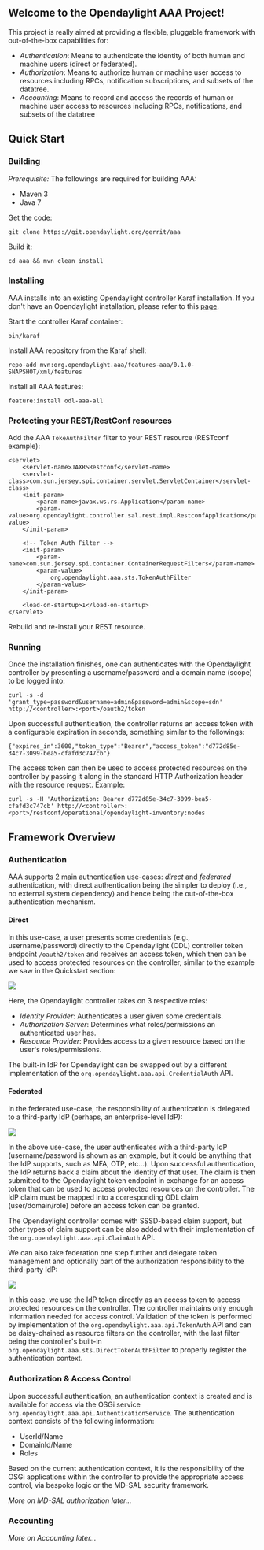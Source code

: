 ## Welcome to the Opendaylight AAA Project!

This project is really aimed at providing a flexible, pluggable framework with out-of-the-box capabilities for:

* *Authentication*:  Means to authenticate the identity of both human and machine users (direct or federated).
* *Authorization*:  Means to authorize human or machine user access to resources including RPCs, notification subscriptions, and subsets of the datatree.
* *Accounting*:  Means to record and access the records of human or machine user access to resources including RPCs, notifications, and subsets of the datatree

## Quick Start

### Building

*Prerequisite:*  The followings are required for building AAA:

- Maven 3
- Java 7

Get the code:

    git clone https://git.opendaylight.org/gerrit/aaa

Build it:

    cd aaa && mvn clean install

### Installing

AAA installs into an existing Opendaylight controller Karaf installation.  If you don't have an Opendaylight installation, please refer to this [page](https://wiki.opendaylight.org/view/OpenDaylight_Controller:Installation).

Start the controller Karaf container:

	bin/karaf

Install AAA repository from the Karaf shell:

	repo-add mvn:org.opendaylight.aaa/features-aaa/0.1.0-SNAPSHOT/xml/features

Install all AAA features:

	feature:install odl-aaa-all

### Protecting your REST/RestConf resources

Add the AAA `TokeAuthFilter` filter to your REST resource (RESTconf example):

    <servlet>
        <servlet-name>JAXRSRestconf</servlet-name>
        <servlet-class>com.sun.jersey.spi.container.servlet.ServletContainer</servlet-class>
        <init-param>
            <param-name>javax.ws.rs.Application</param-name>
            <param-value>org.opendaylight.controller.sal.rest.impl.RestconfApplication</param-value>
        </init-param>
        
        <!-- Token Auth Filter -->
        <init-param>
            <param-name>com.sun.jersey.spi.container.ContainerRequestFilters</param-name>
            <param-value>
                org.opendaylight.aaa.sts.TokenAuthFilter
            </param-value>
        </init-param>
        
        <load-on-startup>1</load-on-startup>
    </servlet>

Rebuild and re-install your REST resource. 

### Running

Once the installation finishes, one can authenticates with the Opendaylight controller by presenting a username/password and a domain name (scope) to be logged into:

    curl -s -d 'grant_type=password&username=admin&password=admin&scope=sdn' http://<controller>:<port>/oauth2/token

Upon successful authentication, the controller returns an access token with a configurable expiration in seconds, something similar to the followings:

    {"expires_in":3600,"token_type":"Bearer","access_token":"d772d85e-34c7-3099-bea5-cfafd3c747cb"}

The access token can then be used to access protected resources on the controller by passing it along in the standard HTTP Authorization header with the resource request.  Example:

    curl -s -H 'Authorization: Bearer d772d85e-34c7-3099-bea5-cfafd3c747cb' http://<controller>:<port>/restconf/operational/opendaylight-inventory:nodes

## Framework Overview

### Authentication

AAA supports 2 main authentication use-cases:  *direct* and *federated* authentication, with direct authentication being the simpler to deploy (i.e., no external system dependency) and hence being the out-of-the-box authentication mechanism.   

#### Direct

In this use-case, a user presents some credentials (e.g., username/password) directly to the Opendaylight (ODL) controller token endpoint `/oauth2/token` and receives an access token, which then can be used to access protected resources on the controller, similar to the example we saw in the Quickstart section: 

![](https://wiki.opendaylight.org/images/c/cc/Direct_authn.png)

Here, the Opendaylight controller takes on 3 respective roles:

- *Identity Provider*:  Authenticates a user given some credentials.
- *Authorization Server*:  Determines what roles/permissions an authenticated user has.
- *Resource Provider*:  Provides access to a given resource based on the user's roles/permissions.

The built-in IdP for Opendaylight can be swapped out by a different implementation of the `org.opendaylight.aaa.api.CredentialAuth` API.

#### Federated

In the federated use-case, the responsibility of authentication is delegated to a third-party IdP (perhaps, an enterprise-level IdP): 

![](https://wiki.opendaylight.org/images/f/fd/Federated_authn1.png)

In the above use-case, the user authenticates with a third-party IdP (username/password is shown as an example, but it could be anything that the IdP supports, such as MFA, OTP, etc...).  Upon successful authentication, the IdP  returns back a claim about the identity of that user.  The claim is then submitted to the Opendaylight token endpoint in exchange for an access token that can be used to access protected resources on the controller.  The IdP claim must be mapped into a corresponding ODL claim (user/domain/role) before an access token can be granted.

The Opendaylight controller comes with SSSD-based claim support, but other types of claim support can be also added with their implementation of the `org.opendaylight.aaa.api.ClaimAuth` API.

We can also take federation one step further and delegate token management and optionally part of the authorization responsibility to the third-party IdP:

![](https://wiki.opendaylight.org/images/2/22/Federated_authn2.png)

In this case, we use the IdP token directly as an access token to access protected resources on the controller.  The controller maintains only enough information needed for access control.  Validation of the token is performed by implementation of the `org.opendaylight.aaa.api.TokenAuth` API and can be daisy-chained as resource filters on the controller, with the last filter being the controller's built-in  `org.opendaylight.aaa.sts.DirectTokenAuthFilter` to properly register the authentication context.

### Authorization & Access Control

Upon successful authentication, an authentication context is created and is available for access via the OSGi service `org.opendaylight.aaa.api.AuthenticationService`.  The authentication context consists of the following information:

* UserId/Name
* DomainId/Name
* Roles

Based on the current authentication context, it is the responsibility of the OSGi applications within the controller to provide the appropriate access control, via bespoke logic or the MD-SAL security framework.  

*More on MD-SAL authorization later...*

### Accounting  

*More on Accounting later...*
